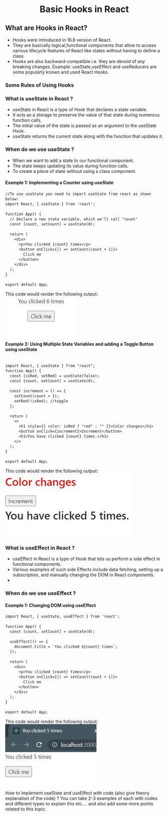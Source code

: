 <h1 align="center">  Basic Hooks in React </h1>

## What are Hooks in React?

- Hooks were introduced in 16.8 version of React.
- They are basically logical,functional components that allow to access various lifecycle features of React like states without having to define a class.
- Hooks are also backward-compatible i.e. they are devoid of any breaking changes.
  Example: useState,useEffect and useReducers are some popularly known and used React Hooks.

### Some Rules of Using Hooks

### What is useState in React ?

- useState in React is a type of Hook that declares a state variable.
- It acts as a storage to preserve the value of that state during numerous function calls.
- The initial value of the state is passed as an argument to the useState Hook.
- useState returns the current state along with the function that updates it.

### When do we use useState ?

- When we want to add a state to our functional component.
- The state keeps updating its value during function calls.
- To create a piece of state without using a class component.

#### Example 1: Implementing a Counter using useState

```
//To use useState you need to import useState from react as shown below:
import React, { useState } from 'react';

function App() {
  // Declare a new state variable, which we'll call "count"
  const [count, setCount] = useState(0);

  return (
    <div>
      <p>You clicked {count} times</p>
      <button onClick={() => setCount(count + 1)}>
        Click me
      </button>
    </div>
  );
}

export default App;

```

This code would render the following output:
![](./assets/useState_example1.JPG)

#### Example 2: Using Multiple State Variables and adding a Toggle Button using useState

```

import React, { useState } from "react";
function App() {
  const [isRed, setRed] = useState(false);
  const [count, setCount] = useState(0);

  const increment = () => {
    setCount(count + 1);
    setRed(!isRed); //toggle
  };

  return (
    <>
      <h1 style={{ color: isRed ? "red" : "" }}>Color changes</h1>
      <button onClick={increment}>Increment</button>
      <h1>You have clicked {count} times.</h1>
    </>
  );
}

export default App;

```

This code would render the following output:
![](./assets/useState_example2.JPG)

### What is useEffect in React ?

- useEffect in React is a type of Hook that lets us perform a side effect in functional components.
- Various examples of such side Effects include data fetching, setting up a subscription, and manually changing the DOM in React components.
-

### When do we use useEffect ?

#### Example 1: Changing DOM using useEffect

```
import React, { useState, useEffect } from 'react';

function App() {
  const [count, setCount] = useState(0);

  useEffect(() => {
    document.title = `You clicked ${count} times`;
  });

  return (
    <div>
      <p>You clicked {count} times</p>
      <button onClick={() => setCount(count + 1)}>
        Click me
      </button>
    </div>
  );
}

export default App;

```

This code would render the following output:
![](./assets/useEffect_example1.JPG)

How to implement useState and useEffect with code (also give theory explanation of the code) ?
You can take 2-3 examples of each with codes and different types to explain this etc....
and also add some more points related to this topic.
